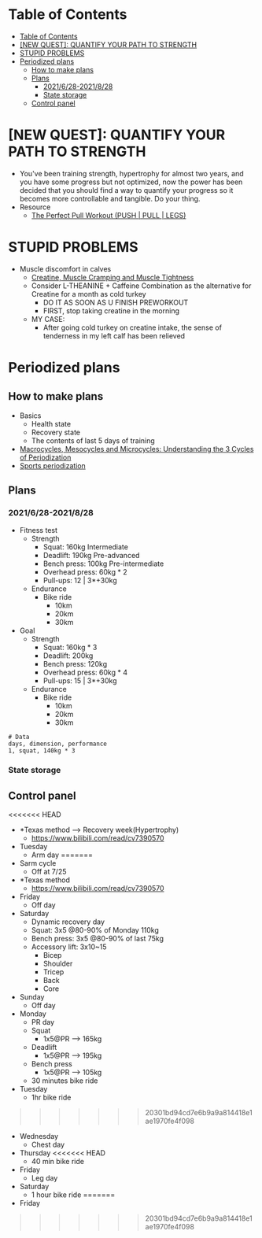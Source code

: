 # Table of Contents
- [Table of Contents](#table-of-contents)
- [\[NEW QUEST\]: QUANTIFY YOUR PATH TO STRENGTH](#new-quest-quantify-your-path-to-strength)
- [STUPID PROBLEMS](#stupid-problems)
- [Periodized plans](#periodized-plans)
  - [How to make plans](#how-to-make-plans)
  - [Plans](#plans)
    - [2021/6/28-2021/8/28](#2021628-2021828)
    - [State storage](#state-storage)
  - [Control panel](#control-panel)

# \[NEW QUEST\]: QUANTIFY YOUR PATH TO STRENGTH
- You've been training strength, hypertrophy for almost two years, and you have some progress but not optimized, now the power has been decided that you should find a way to quantify your progress so it becomes more controllable and tangible. Do your thing.
- Resource
  - [The Perfect Pull Workout (PUSH | PULL | LEGS)](https://www.youtube.com/watch?v=IOl42YpK_Es)

# STUPID PROBLEMS
- Muscle discomfort in calves
  - [Creatine, Muscle Cramping and Muscle Tightness](http://www.andersenchiro.com/Creatine,%20Muscle%20Cramping%20and%20Muscle%20Tightness.htm)
  - Consider L-THEANINE + Caffeine Combination as the alternative for Creatine for a month as cold turkey 
    - DO IT AS SOON AS U FINISH PREWORKOUT
    - FIRST, stop taking creatine in the morning
  - MY CASE:
    - After going cold turkey on creatine intake, the sense of tenderness in my left calf has been relieved

# Periodized plans
## How to make plans
- Basics
  - Health state
  - Recovery state
  - The contents of last 5 days of training
- [Macrocycles, Mesocycles and Microcycles: Understanding the 3 Cycles of Periodization](https://www.trainingpeaks.com/blog/macrocycles-mesocycles-and-microcycles-understanding-the-3-cycles-of-periodization/#:~:text=A%20mesocycle%20refers%20to%20a,usually%20a%20week%20of%20training.)
- [Sports periodization](https://en.wikipedia.org/wiki/Sports_periodization#:~:text=The%20microcycle%20is%20generally%20up,representing%20a%20year%20or%20two.)

## Plans
### 2021/6/28-2021/8/28
- Fitness test
  - Strength
    - Squat: 160kg Intermediate
    - Deadlift: 190kg Pre-advanced
    - Bench press: 100kg Pre-intermediate
    - Overhead press: 60kg * 2
    - Pull-ups: 12 | 3*+30kg
  - Endurance
    - Bike ride
      - 10km
      - 20km
      - 30km
- Goal
  - Strength
    - Squat: 160kg * 3
    - Deadlift: 200kg
    - Bench press: 120kg
    - Overhead press: 60kg * 4
    - Pull-ups: 15 | 3*+30kg
  - Endurance
    - Bike ride
      - 10km
      - 20km
      - 30km
```csv
# Data
days, dimension, performance
1, squat, 140kg * 3
```
### State storage
## Control panel
<<<<<<< HEAD
- *Texas method --> Recovery week(Hypertrophy)
  - https://www.bilibili.com/read/cv7390570
- Tuesday
  - Arm day
=======
- Sarm cycle
  - Off at 7/25
- *Texas method
  - https://www.bilibili.com/read/cv7390570
- Friday
  - Off day
- Saturday
  - Dynamic recovery day
  - Squat: 3x5 @80-90% of Monday 110kg
  - Bench press: 3x5 @80-90% of last  75kg
  - Accessory lift: 3x10~15
    - Bicep
    - Shoulder
    - Tricep
    - Back
    - Core
- Sunday
  - Off day
- Monday 
  - PR day
  - Squat
    - 1x5@PR --> 165kg
  - Deadlift
    - 1x5@PR --> 195kg
  - Bench press
    - 1x5@PR --> 105kg
  - 30 minutes bike ride
- Tuesday
  - 1hr bike ride
>>>>>>> 20301bd94cd7e6b9a9a814418e1ae1970fe4f098
- Wednesday
  - Chest day
- Thursday
<<<<<<< HEAD
  - 40 min bike ride
- Friday
  - Leg day
- Saturday
  - 1 hour bike ride
=======
- Friday
>>>>>>> 20301bd94cd7e6b9a9a814418e1ae1970fe4f098
